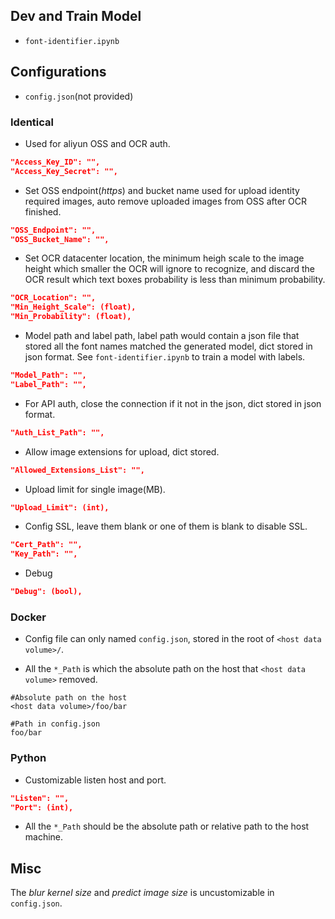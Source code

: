## Dev and Train Model

- `font-identifier.ipynb`

## Configurations

- `config.json`(not provided)

### Identical

- Used for aliyun OSS and OCR auth.

```json
"Access_Key_ID": "",
"Access_Key_Secret": "",
```

- Set OSS endpoint(*https*) and bucket name used for upload identity required images, auto remove uploaded images from OSS after OCR finished.

```json
"OSS_Endpoint": "",
"OSS_Bucket_Name": "",
```

- Set OCR datacenter location, the minimum heigh scale to the image height which smaller the OCR will ignore to recognize, and discard the OCR result which text boxes probability is less than minimum probability.

```json
"OCR_Location": "",
"Min_Height_Scale": (float),
"Min_Probability": (float),
```

- Model path and label path, label path would contain a json file that stored all the font names matched the generated model, dict stored in json format. See `font-identifier.ipynb` to train a model with labels.

```json
"Model_Path": "",
"Label_Path": "",
```

- For API auth, close the connection if it not in the json, dict stored in json format.

```json
"Auth_List_Path": "",
```
 
- Allow image extensions for upload, dict stored.
 
```json
"Allowed_Extensions_List": "",
```

- Upload limit for single image(MB).

```json
"Upload_Limit": (int),
```

- Config SSL, leave them blank or one of them is blank to disable SSL.

```json
"Cert_Path": "",
"Key_Path": "",
```

- Debug

```json
"Debug": (bool),
```

### Docker

- Config file can only named `config.json`, stored in the root of `<host data volume>/`.

- All the `*_Path` is which the absolute path on the host that `<host data volume>` removed.

```
#Absolute path on the host
<host data volume>/foo/bar

#Path in config.json
foo/bar
```

### Python

- Customizable listen host and port.

```json
"Listen": "",
"Port": (int),
```

- All the `*_Path` should be the absolute path or relative path to the host machine.

## Misc

The *blur kernel size* and *predict image size* is uncustomizable in `config.json`.
